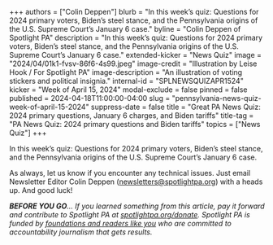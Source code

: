 +++
authors = ["Colin Deppen"]
blurb = "In this week’s quiz: Questions for 2024 primary voters, Biden’s steel stance, and the Pennsylvania origins of the U.S. Supreme Court’s January 6 case."
byline = "Colin Deppen of Spotlight PA"
description = "In this week’s quiz: Questions for 2024 primary voters, Biden’s steel stance, and the Pennsylvania origins of the U.S. Supreme Court’s January 6 case."
extended-kicker = "News Quiz"
image = "2024/04/01k1-fvsv-86f6-4s99.jpeg"
image-credit = "Illustration by Leise Hook / For Spotlight PA"
image-description = "An illustration of voting stickers and political insignia."
internal-id = "SPLNEWSQUIZAPR1524"
kicker = "Week of April 15, 2024"
modal-exclude = false
pinned = false
published = 2024-04-18T11:00:00-04:00
slug = "pennsylvania-news-quiz-week-of-april-15-2024"
suppress-date = false
title = "Great PA News Quiz: 2024 primary questions, January 6 charges, and Biden tariffs"
title-tag = "PA News Quiz: 2024 primary questions and Biden tariffs"
topics = ["News Quiz"]
+++

In this week’s quiz: Questions for 2024 primary voters, Biden’s steel stance, and the Pennsylvania origins of the U.S. Supreme Court’s January 6 case.

<div data-tf-live="01HVPJPY9Q4AKA8TR88NE612ED"></div><script src="//embed.typeform.com/next/embed.js"></script>

As always, let us know if you encounter any technical issues. Just email Newsletter Editor Colin Deppen (newsletters@spotlightpa.org) with a heads up. And good luck!

<strong><em>BEFORE YOU GO</em></strong><em>… If you learned something from this article, pay it forward and contribute to Spotlight PA at </em><a href="http://spotlightpa.org/donate"><em>spotlightpa.org/donate</em></a><em>. Spotlight PA is funded by </em><a href="https://www.spotlightpa.org/support"><em>foundations and readers like you</em></a><em> who are committed to accountability journalism that gets results.</em>

